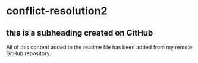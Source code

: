 # conflict-resolution2

## this is a subheading created on GitHub

All of this content added to the readme file has been added from my remote GitHub repository.
